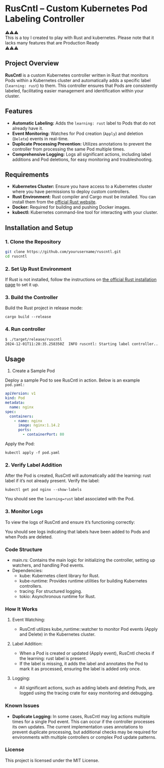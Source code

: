# RusCntl – Custom Kubernetes Pod Labeling Controller

⚠️⚠️⚠️<br>
This is a toy I created to play with Rust and kubernetes. Please note that it lacks many features that are Production Ready<br>
⚠️⚠️⚠️

## Project Overview

**RusCntl** is a custom Kubernetes controller written in Rust that monitors Pods within a Kubernetes cluster and automatically adds a specific label (`learning: rust`) to them. This controller ensures that Pods are consistently labeled, facilitating easier management and identification within your cluster.

## Features

- **Automatic Labeling:** Adds the `learning: rust` label to Pods that do not already have it.
- **Event Monitoring:** Watches for Pod creation (`Apply`) and deletion (`Delete`) events in real-time.
- **Duplicate Processing Prevention:** Utilizes annotations to prevent the controller from processing the same Pod multiple times.
- **Comprehensive Logging:** Logs all significant actions, including label additions and Pod deletions, for easy monitoring and troubleshooting.

## Requirements

- **Kubernetes Cluster:** Ensure you have access to a Kubernetes cluster where you have permissions to deploy custom controllers.
- **Rust Environment:** Rust compiler and Cargo must be installed. You can install them from the [official Rust website](https://www.rust-lang.org/tools/install).
- **Docker:** Required for building and pushing Docker images.
- **kubectl:** Kubernetes command-line tool for interacting with your cluster.

## Installation and Setup

### 1. Clone the Repository

```sh
git clone https://github.com/yourusername/ruscntl.git
cd ruscntl
```

### 2. Set Up Rust Environment

If Rust is not installed, follow the instructions on [the official Rust installation page](https://www.rust-lang.org/tools/install) to set it up.

### 3. Build the Controller

Build the Rust project in release mode:

`cargo build --release`

### 4. Run controller

```sh
$ ./target/release/ruscntl
2024-12-01T11:28:35.258350Z  INFO ruscntl: Starting label controller...
```

## Usage

1. Create a Sample Pod

Deploy a sample Pod to see RusCntl in action. Below is an example `pod.yaml:`

```yaml
apiVersion: v1
kind: Pod
metadata:
  name: nginx
spec:
  containers:
    - name: nginx
      image: nginx:1.14.2
      ports:
        - containerPort: 80
```

Apply the Pod:

`kubectl apply -f pod.yaml`

### 2. Verify Label Addition

After the Pod is created, RusCntl will automatically add the learning: rust label if it’s not already present. Verify the label:

`kubectl get pod nginx --show-labels`

You should see the `learning=rust` label associated with the Pod.

### 3. Monitor Logs

To view the logs of RusCntl and ensure it’s functioning correctly:

You should see logs indicating that labels have been added to Pods and when Pods are deleted.

### Code Structure

- main.rs: Contains the main logic for initializing the controller, setting up watchers, and handling Pod events.
- Dependencies:
  - kube: Kubernetes client library for Rust.
  - kube-runtime: Provides runtime utilities for building Kubernetes controllers.
  - tracing: For structured logging.
  - tokio: Asynchronous runtime for Rust.

### How It Works

1. Event Watching:
    - RusCntl utilizes kube_runtime::watcher to monitor Pod events (Apply and Delete) in the Kubernetes cluster.

2. Label Addition:
    - When a Pod is created or updated (Apply event), RusCntl checks if the learning: rust label is present.
    - If the label is missing, it adds the label and annotates the Pod to mark it as processed, ensuring the label is added only once.
3. Logging:
    - All significant actions, such as adding labels and deleting Pods, are logged using the tracing crate for easy monitoring and debugging.

### Known Issues

- **Duplicate Logging:** In some cases, RusCntl may log actions multiple times for a single Pod event. This can occur if the controller processes its own updates. The current implementation uses annotations to prevent duplicate processing, but additional checks may be required for environments with multiple controllers or complex Pod update patterns.

### License
This project is licensed under the MIT License.
